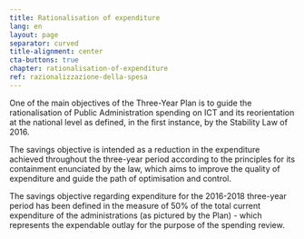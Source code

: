 ```yaml
---
title: Rationalisation of expenditure
lang: en
layout: page
separator: curved
title-alignment: center
cta-buttons: true
chapter: rationalisation-of-expenditure
ref: razionalizzazione-della-spesa
---
```

One of the main objectives of the Three-Year Plan is to guide the rationalisation of Public Administration spending on ICT and its reorientation at the national level as defined, in the first instance, by the Stability Law of 2016.

The savings objective is intended as a reduction in the expenditure achieved throughout the three-year period according to the principles for its containment enunciated by the law, which aims to improve the quality of expenditure and guide the path of optimisation and control. 

The savings objective regarding expenditure for the 2016-2018 three-year period has been defined in the measure of 50% of the total current expenditure of the administrations (as pictured by the Plan) - which represents the expendable outlay for the purpose of the spending review. 
